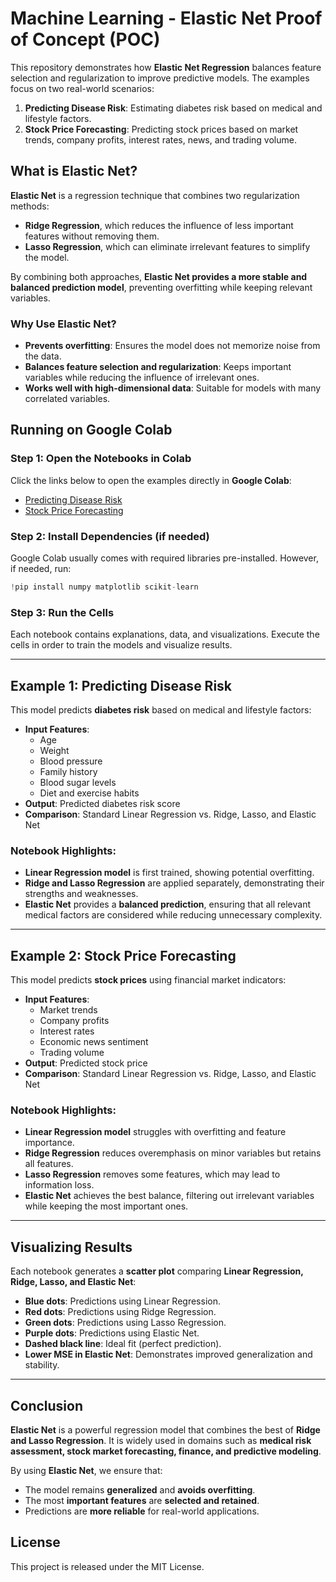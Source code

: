 # Machine Learning - Elastic Net Proof of Concept (POC)

This repository demonstrates how **Elastic Net Regression** balances feature selection and regularization to improve predictive models. The examples focus on two real-world scenarios:

1. **Predicting Disease Risk**: Estimating diabetes risk based on medical and lifestyle factors.
2. **Stock Price Forecasting**: Predicting stock prices based on market trends, company profits, interest rates, news, and trading volume.

## What is Elastic Net?

**Elastic Net** is a regression technique that combines two regularization methods:
- **Ridge Regression**, which reduces the influence of less important features without removing them.
- **Lasso Regression**, which can eliminate irrelevant features to simplify the model.

By combining both approaches, **Elastic Net provides a more stable and balanced prediction model**, preventing overfitting while keeping relevant variables.

### Why Use Elastic Net?
- **Prevents overfitting**: Ensures the model does not memorize noise from the data.
- **Balances feature selection and regularization**: Keeps important variables while reducing the influence of irrelevant ones.
- **Works well with high-dimensional data**: Suitable for models with many correlated variables.

## Running on Google Colab

### Step 1: Open the Notebooks in Colab
Click the links below to open the examples directly in **Google Colab**:
- [Predicting Disease Risk](https://colab.research.google.com/github/your-repo/diabetes_risk_prediction.ipynb)
- [Stock Price Forecasting](https://colab.research.google.com/github/your-repo/stock_price_forecasting.ipynb)

### Step 2: Install Dependencies (if needed)
Google Colab usually comes with required libraries pre-installed. However, if needed, run:
```python
!pip install numpy matplotlib scikit-learn
```

### Step 3: Run the Cells
Each notebook contains explanations, data, and visualizations. Execute the cells in order to train the models and visualize results.

---

## Example 1: Predicting Disease Risk

This model predicts **diabetes risk** based on medical and lifestyle factors:

- **Input Features**: 
  - Age
  - Weight
  - Blood pressure
  - Family history
  - Blood sugar levels
  - Diet and exercise habits
- **Output**: Predicted diabetes risk score
- **Comparison**: Standard Linear Regression vs. Ridge, Lasso, and Elastic Net

### Notebook Highlights:
- **Linear Regression model** is first trained, showing potential overfitting.
- **Ridge and Lasso Regression** are applied separately, demonstrating their strengths and weaknesses.
- **Elastic Net** provides a **balanced prediction**, ensuring that all relevant medical factors are considered while reducing unnecessary complexity.

---

## Example 2: Stock Price Forecasting

This model predicts **stock prices** using financial market indicators:

- **Input Features**:
  - Market trends
  - Company profits
  - Interest rates
  - Economic news sentiment
  - Trading volume
- **Output**: Predicted stock price
- **Comparison**: Standard Linear Regression vs. Ridge, Lasso, and Elastic Net

### Notebook Highlights:
- **Linear Regression model** struggles with overfitting and feature importance.
- **Ridge Regression** reduces overemphasis on minor variables but retains all features.
- **Lasso Regression** removes some features, which may lead to information loss.
- **Elastic Net** achieves the best balance, filtering out irrelevant variables while keeping the most important ones.

---

## Visualizing Results

Each notebook generates a **scatter plot** comparing **Linear Regression, Ridge, Lasso, and Elastic Net**:
- **Blue dots**: Predictions using Linear Regression.
- **Red dots**: Predictions using Ridge Regression.
- **Green dots**: Predictions using Lasso Regression.
- **Purple dots**: Predictions using Elastic Net.
- **Dashed black line**: Ideal fit (perfect prediction).
- **Lower MSE in Elastic Net**: Demonstrates improved generalization and stability.

---

## Conclusion

**Elastic Net** is a powerful regression model that combines the best of **Ridge and Lasso Regression**. It is widely used in domains such as **medical risk assessment, stock market forecasting, finance, and predictive modeling**.

By using **Elastic Net**, we ensure that:
- The model remains **generalized** and **avoids overfitting**.
- The most **important features** are **selected and retained**.
- Predictions are **more reliable** for real-world applications.

## License

This project is released under the MIT License.
